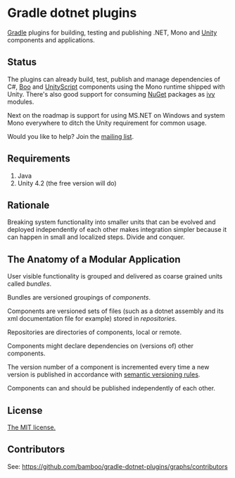 # Gradle dotnet plugins

[Gradle](http://www.gradle.org/) plugins for building, testing and publishing .NET, Mono and [Unity](http://unity3d.com/) components and applications.

## Status

The plugins can already build, test, publish and manage dependencies of C#, [Boo](http://boo.codehaus.org/) and [UnityScript](http://github.com/bamboo/unityscript) components
using the Mono runtime shipped with Unity. There's also good support for consuming [NuGet](http://nuget.org/) packages as [ivy](http://ant.apache.org/ivy) modules.

Next on the roadmap is support for using MS.NET on Windows and system Mono everywhere to ditch the Unity requirement for common usage.

Would you like to help? Join the [mailing list](https://groups.google.com/forum/?fromgroups=#!forum/gradle-dotnet-plugins).

## Requirements

1. Java
2. Unity 4.2 (the free version will do)

## Rationale

Breaking system functionality into smaller units that can be evolved and deployed independently of each other makes integration simpler
because it can happen in small and localized steps. Divide and conquer.


## The Anatomy of a Modular Application

User visible functionality is grouped and delivered as coarse grained units called *bundles*. 

Bundles are versioned groupings of *components*. 

Components are versioned sets of files (such as a dotnet assembly and its xml documentation file for example) stored in *repositories*.

Repositories are directories of components, local or remote.

Components might declare dependencies on (versions of) other components.

The version number of a component is incremented every time a new version is published in accordance with [semantic versioning rules](http://semver.org/).

Components can and should be published independently of each other.

## License

[The MIT license.](LICENSE)

## Contributors

See: https://github.com/bamboo/gradle-dotnet-plugins/graphs/contributors
